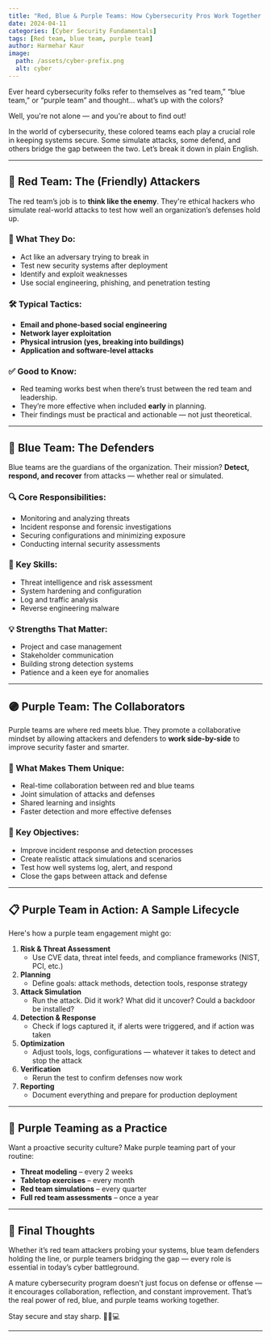 ```yaml
---
title: "Red, Blue & Purple Teams: How Cybersecurity Pros Work Together (or Against Each Other)"
date: 2024-04-11
categories: [Cyber Security Fundamentals]
tags: [Red team, blue team, purple team]
author: Harmehar Kaur
image:
  path: /assets/cyber-prefix.png
  alt: cyber
---
```



Ever heard cybersecurity folks refer to themselves as “red team,” “blue team,” or “purple team” and thought... what’s up with the colors?

Well, you're not alone — and you're about to find out!

In the world of cybersecurity, these colored teams each play a crucial role in keeping systems secure. Some simulate attacks, some defend, and others bridge the gap between the two. Let’s break it down in plain English.

---

## 🔴 Red Team: The (Friendly) Attackers

The red team’s job is to **think like the enemy**. They're ethical hackers who simulate real-world attacks to test how well an organization’s defenses hold up.

### 🎯 What They Do:
- Act like an adversary trying to break in
- Test new security systems after deployment
- Identify and exploit weaknesses
- Use social engineering, phishing, and penetration testing

### 🛠️ Typical Tactics:
- **Email and phone-based social engineering**
- **Network layer exploitation**
- **Physical intrusion (yes, breaking into buildings)**
- **Application and software-level attacks**

### ✅ Good to Know:
- Red teaming works best when there’s trust between the red team and leadership.
- They’re more effective when included **early** in planning.
- Their findings must be practical and actionable — not just theoretical.

---

## 🔵 Blue Team: The Defenders

Blue teams are the guardians of the organization. Their mission? **Detect, respond, and recover** from attacks — whether real or simulated.

### 🔍 Core Responsibilities:
- Monitoring and analyzing threats
- Incident response and forensic investigations
- Securing configurations and minimizing exposure
- Conducting internal security assessments

### 🧠 Key Skills:
- Threat intelligence and risk assessment
- System hardening and configuration
- Log and traffic analysis
- Reverse engineering malware

### 💡 Strengths That Matter:
- Project and case management
- Stakeholder communication
- Building strong detection systems
- Patience and a keen eye for anomalies

---

## 🟣 Purple Team: The Collaborators

Purple teams are where red meets blue. They promote a collaborative mindset by allowing attackers and defenders to **work side-by-side** to improve security faster and smarter.

### 🧩 What Makes Them Unique:
- Real-time collaboration between red and blue teams
- Joint simulation of attacks and defenses
- Shared learning and insights
- Faster detection and more effective defenses

### 🎯 Key Objectives:
- Improve incident response and detection processes
- Create realistic attack simulations and scenarios
- Test how well systems log, alert, and respond
- Close the gaps between attack and defense

---

## 📋 Purple Team in Action: A Sample Lifecycle

Here's how a purple team engagement might go:

1. **Risk & Threat Assessment**
   - Use CVE data, threat intel feeds, and compliance frameworks (NIST, PCI, etc.)
2. **Planning**
   - Define goals: attack methods, detection tools, response strategy
3. **Attack Simulation**
   - Run the attack. Did it work? What did it uncover? Could a backdoor be installed?
4. **Detection & Response**
   - Check if logs captured it, if alerts were triggered, and if action was taken
5. **Optimization**
   - Adjust tools, logs, configurations — whatever it takes to detect and stop the attack
6. **Verification**
   - Rerun the test to confirm defenses now work
7. **Reporting**
   - Document everything and prepare for production deployment

---

## 🔁 Purple Teaming as a Practice

Want a proactive security culture? Make purple teaming part of your routine:

- **Threat modeling** – every 2 weeks
- **Tabletop exercises** – every month
- **Red team simulations** – every quarter
- **Full red team assessments** – once a year

---

## 🧠 Final Thoughts

Whether it’s red team attackers probing your systems, blue team defenders holding the line, or purple teamers bridging the gap — every role is essential in today’s cyber battleground.

A mature cybersecurity program doesn’t just focus on defense or offense — it encourages collaboration, reflection, and constant improvement. That’s the real power of red, blue, and purple teams working together.

Stay secure and stay sharp. 🚨🔐💻

---
